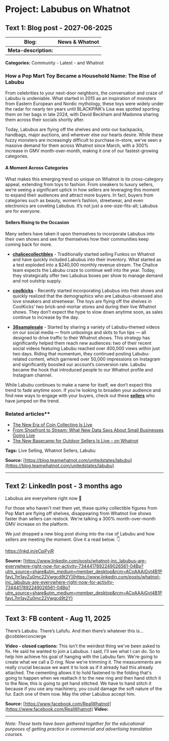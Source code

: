 

# Project: Labubus on Whatnot

## Text 1: Blog post - 2027-06-2025

| **Blog:** | News & Whatnot |
| --------- | -------------- |
| **Meta-description:** | <meta property="og:description" content="Today, Labubus are flying off the shelves and onto our backpacks, handbags, major auctions, and wherever else our hearts desire. While these fuzzy monsters are increasingly difficult to purchase in-store, we’ve seen a massive demand for them across Whatnot."> |

**Categories:** Community - Latest - and Whatnot
### How a Pop Mart Toy Became a Household Name: The Rise of Labubu

From celebrities to your next-door neighbors, the conversation and craze of Labubu is undeniable. What started in 2015 as an inspiration of monsters from Eastern European and Nordic mythology, these toys were widely under the radar for nearly ten years until BLACKPINK’s Lisa was spotted sporting them on her bags in late 2024, with David Beckham and Madonna sharing them across their socials shortly after. 

Today, Labubus are flying off the shelves and onto our backpacks, handbags, major auctions, and wherever else our hearts desire. While these fuzzy monsters are increasingly difficult to purchase in-store, we’ve seen a massive demand for them across Whatnot since March, with a 300% increase in GMV month-over-month, making it one of our fastest-growing categories.

#### A Moment Across Categories

What makes this emerging trend so unique on Whatnot is its cross-category appeal, extending from toys to fashion. From sneakers to luxury sellers, we’re seeing a significant uptick in how sellers are leveraging this moment to expand their audiences and attract more buyers. In fact, buyers from categories such as beauty, women’s fashion, streetwear, and even electronics are coveting Labubus. It’s not just a one-size-fits-all; Labubus are for everyone.

#### Sellers Rising to the Occasion

Many sellers have taken it upon themselves to incorporate Labubus into their own shows and see for themselves how their communities keep coming back for more. 

- **[chalicecollectibles](https://www.whatnot.com/user/chalicecollectibles?srsltid=AfmBOoo0P3FTBMq_wuu7ff1wUIEUYH20W-WH0BuwyZbZUkGq3jXXzpNM)** - Traditionally started selling Funkos on Whatnot and have quickly included Labubus into their inventory. What started as a test exploded into a $240,000 monthly revenue stream. The Chalice team expects the Labubu craze to continue well into the year. Today, they strategically offer two Labubus boxes per show to manage demand and not outstrip supply.

- **[coolkicks](https://www.whatnot.com/user/coolkicks)** - Recently started incorporating Labubus into their shows and quickly realized that the demographics who are Labubus-obsessed also love sneakers and streetwear. The toys are flying off the shelves in CoolKicks’ two brick-and-mortar stores and during their live Whatnot shows. They don’t expect the hype to slow down anytime soon, as sales continue to increase by the day. 

- **[36samplesale](https://www.whatnot.com/user/36samplesale?referringSource=autocomplete)** - Started by sharing a variety of Labubu-themed videos on our social media — from unboxings and skits to fun tips — all designed to drive traffic to their Whatnot shows. This strategy has significantly helped them reach new audiences: two of their recent social videos featuring Labubu reached over 400,000 views within just two days. Riding that momentum, they continued posting Labubu-related content, which garnered over 50,000 impressions on Instagram and significantly boosted our account’s conversion rate. Labubu became the hook that introduced people to our Whatnot profile and Instagram channel.

While Labubu continues to make a name for itself, we don’t expect this trend to fade anytime soon. If you’re looking to broaden your audience and find new ways to engage with your buyers, check out these **[sellers](https://www.whatnot.com/search?query=labubu&searchVertical=LIVESTREAM&referringSource=autocomplete)** who have jumped on the trend.

### Related articles**
- [The New Era of Coin Collecting Is Live](https://blog.teamwhatnot.com/unitedstates/coinscategory)
- [From Shopfront to Stream: What New Data Says About Small Businesses Going Live](https://blog.teamwhatnot.com/unitedstates/smallbusinesslive)
- [The New Basecamp for Outdoor Sellers Is Live – on Whatnot](https://blog.teamwhatnot.com/unitedstates/outdoor)

**Tags:**  Live Selling, Whatnot Sellers, Labubu

**Source:** [https://blog.teamwhatnot.com/unitedstates/labubu](https://blog.teamwhatnot.com/unitedstates/labubu)

---

## Text 2: LinkedIn post - 3 months ago

Labubus are everywhere right now 👀

For those who haven't met them yet, these quirky collectible figures from Pop Mart are flying off shelves, disappearing from Whatnot live shows faster than sellers can restock. We're talking a 300% month-over-month GMV increase on the platform.

We just dropped a new blog post diving into the rise of Labubu and how sellers are meeting the moment. Give it a read below. 👇

https://lnkd.in/eCpiFyiR

**Source:** [https://www.linkedin.com/posts/whatnot-inc_labubus-are-everywhere-right-now-for-activity-7344417892249026561-04Bp?utm_source=share&utm_medium=member_desktop&rcm=ACoAAAiGvt4B1PfayL7m1ayZu0mc22Vwgcd9t2Y](https://www.linkedin.com/posts/whatnot-inc_labubus-are-everywhere-right-now-for-activity-7344417892249026561-04Bp?utm_source=share&utm_medium=member_desktop&rcm=ACoAAAiGvt4B1PfayL7m1ayZu0mc22Vwgcd9t2Y)

---

## Text 3: FB content - Aug 11, 2025

There’s Labubu. There’s Lafufu. And then there’s whatever this is... @cobblerconcierge

**Video - closed captions:**
This isn't the weirdest thing we've been asked to fix. He 
said he wanted to join a Labubus. I said, I'll see what I 
can do. So to help him achieve his goal of hanging with the 
Labubu fam. We're going to create what we call a D ring.
Now we're trimming it. The measurements are really crucial
because we want it to look as if it already had this already
attached. The cementing allows it to hold fastened to the
folding that's going to happen when we reattach it to the new
ring and then hand stitch it to the Now, this is going to get
hand stitched. We have to hand stitch it because if you use
any machinery, you could damage the soft nature of the fur.
Each one of them now. May the other Labubus accept him.

**Source:** [https://www.facebook.com/RealWhatnot](https://www.facebook.com/RealWhatnot)
**Video:**

---

*Note: These texts have been gathered together for the educational purposes of getting practice in commercial and advertising translation courses.*
